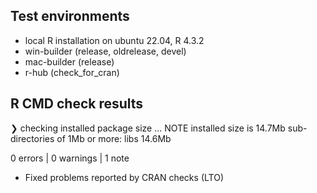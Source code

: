 ## Test environments

- local R installation on ubuntu 22.04, R 4.3.2
- win-builder (release, oldrelease, devel)
- mac-builder (release)
- r-hub (check_for_cran)


## R CMD check results

❯ checking installed package size ... NOTE
    installed size is 14.7Mb
    sub-directories of 1Mb or more:
      libs  14.6Mb

0 errors | 0 warnings | 1 note


- Fixed problems reported by CRAN checks (LTO)
